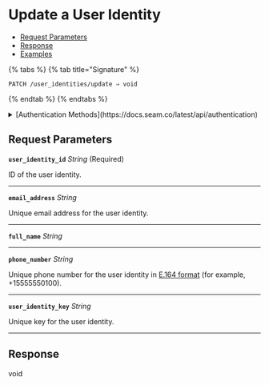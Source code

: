 # Update a User Identity

- [Request Parameters](./#request-parameters)
- [Response](./#response)
- [Examples](./#examples)



{% tabs %}
{% tab title="Signature" %}
```
PATCH /user_identities/update ⇒ void
```
{% endtab %}
{% endtabs %}

<details>

<summary>[Authentication Methods](https://docs.seam.co/latest/api/authentication)</summary>

- API key
- Personal access token
  <br>Must also include the `seam-workspace` header in the request.
</details>

## Request Parameters

**`user_identity_id`** *String* (Required)

ID of the user identity.

---

**`email_address`** *String*

Unique email address for the user identity.

---

**`full_name`** *String*

---

**`phone_number`** *String*

Unique phone number for the user identity in [E.164 format](https://www.itu.int/rec/T-REC-E.164/en) (for example, +15555550100).

---

**`user_identity_key`** *String*

Unique key for the user identity.

---


## Response

void

